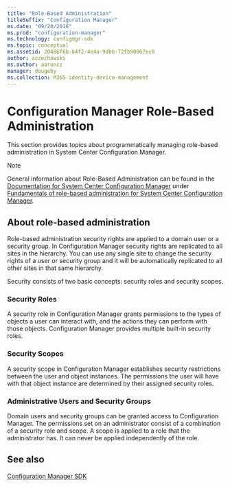 ```yaml
---
title: "Role-Based Administration"
titleSuffix: "Configuration Manager"
ms.date: "09/20/2016"
ms.prod: "configuration-manager"
ms.technology: configmgr-sdk
ms.topic: conceptual
ms.assetid: 20486f6b-b4f2-4e4a-9dbb-72fb90067ec0
author: aczechowski
ms.author: aaroncz
manager: dougeby
ms.collection: M365-identity-device-management
---
```

# Configuration Manager Role-Based Administration
This section provides topics about programmatically managing role-based administration in System Center Configuration Manager.  

> [!NOTE]
>  General information about Role-Based Administration can be found in the [Documentation for System Center Configuration Manager](https://technet.microsoft.com/library/mt346023.aspx) under [Fundamentals of role-based administration for System Center Configuration Manager](https://technet.microsoft.com/library/mt592917.aspx).  

## About role-based administration  
 Role-based administration security rights are applied to a domain user or a security group. In Configuration Manager security rights are replicated to all sites in the hierarchy. You can use any single site to change the security rights of a user or security group and it will be automatically replicated to all other sites in that same hierarchy.  

 Security consists of two basic concepts: security roles and security scopes.  

### Security Roles  
 A security role in Configuration Manager grants permissions to the types of objects a user can interact with, and the actions they can perform with those objects. Configuration Manager provides multiple built-in security roles.  

### Security Scopes  
 A security scope in Configuration Manager establishes security restrictions between the user and object instances. The permissions the user will have with that object instance are determined by their assigned security roles.  

### Administrative Users and Security Groups  
 Domain users and security groups can be granted access to Configuration Manager. The permissions set on an administrator consist of a combination of a security role and scope. A scope is applied to a role that the administrator has. It can never be applied independently of the role.  

## See also

[Configuration Manager SDK](/sccm/develop/core/misc/system-center-configuration-manager-sdk)

